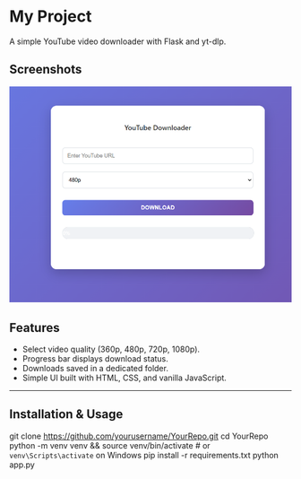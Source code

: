 # My Project

A simple YouTube video downloader with Flask and yt-dlp.

## Screenshots

![Home Page](image/image.png)

##  Features

- Select video quality (360p, 480p, 720p, 1080p).
- Progress bar displays download status.
- Downloads saved in a dedicated folder.
- Simple UI built with HTML, CSS, and vanilla JavaScript.

---

##  Installation & Usage


git clone https://github.com/yourusername/YourRepo.git
cd YourRepo
python -m venv venv && source venv/bin/activate  # or `venv\Scripts\activate` on Windows
pip install -r requirements.txt
python app.py
